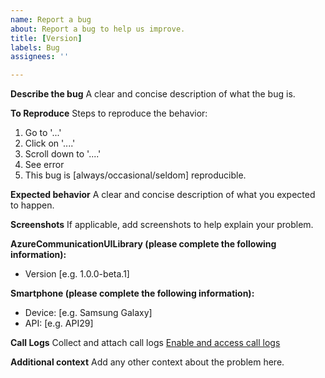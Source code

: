 ```yaml
---
name: Report a bug
about: Report a bug to help us improve.
title: [Version]
labels: Bug
assignees: ''

---
```


**Describe the bug**
A clear and concise description of what the bug is.

**To Reproduce**
Steps to reproduce the behavior:
1. Go to '...'
2. Click on '....'
3. Scroll down to '....'
4. See error
5. This bug is [always/occasional/seldom] reproducible. 

**Expected behavior**
A clear and concise description of what you expected to happen.

**Screenshots**
If applicable, add screenshots to help explain your problem.

**AzureCommunicationUILibrary (please complete the following information):**
 - Version [e.g. 1.0.0-beta.1]

**Smartphone (please complete the following information):**
 - Device: [e.g. Samsung Galaxy]
 - API: [e.g. API29]

**Call Logs**
Collect and attach call logs [Enable and access call logs](https://docs.microsoft.com/en-us/azure/communication-services/concepts/troubleshooting-info?tabs=csharp%2Candroid%2Cdotnet)

**Additional context**
Add any other context about the problem here.
